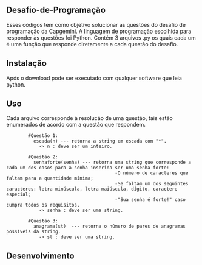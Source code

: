 ## Desafio-de-Programação
Esses códigos tem como objetivo solucionar as questões do desafio de programação da Capgemini. A linguagem de programação escolhida para responder às questões foi Python. Contém 3 arquivos .py os quais cada um é uma função que responde diretamente a cada questão do desafio.

## Instalação
Após o download pode ser executado com qualquer software que leia python.

## Uso
Cada arquivo corresponde à resolução de uma questão, tais estão enumerados de acordo com a questão que respondem.

            #Questão 1:
              escada(n) --- retorna a string em escada com "*".
                -> n : deve ser um inteiro.
                
            #Questão 2:
              senhaforte(senha) --- retorna uma string que corresponde a cada um dos casos para a senha inserida ser uma senha forte: 
                                            -O número de caracteres que faltam para a quantidade mínima;
                                            -Se faltam um dos seguintes caracteres: letra minúscula, letra maiúscula, dígito, caractere especial;
                                            -"Sua senha é forte!" caso cumpra todos os requisitos.
                -> senha : deve ser uma string.
                
            #Questão 3:
              anagrama(st)  --- retorna o número de pares de anagramas possíveis da string.
                -> st : deve ser uma string.
              
            
## Desenvolvimento
